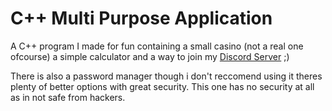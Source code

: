 # C++ Multi Purpose Application

A C++ program I made for fun containing a small casino (not a real one ofcourse) a simple calculator and a way to join my [Discord Server](https://discord.gg/EsSZYNhZgs) ;)

There is also a password manager though i don't reccomend using it theres plenty of better options with great security. This one has no security at all as in not safe from hackers.
